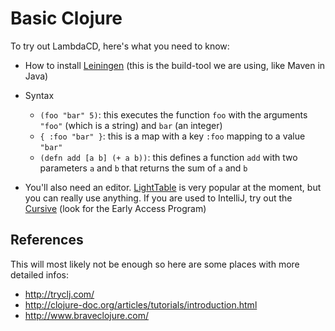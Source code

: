 # Basic Clojure

To try out LambdaCD, here's what you need to know:

* How to install [Leiningen](http://leiningen.org/#install) (this is the build-tool we are using, like Maven in Java)
* Syntax
  * `(foo "bar" 5)`: this executes the function `foo` with the arguments `"foo"` (which is a string) and `bar` (an integer)
  * `{ :foo "bar" }`: this is a map with a key `:foo` mapping to a value `"bar"`
  * `(defn add [a b] (+ a b))`: this defines a function `add` with two parameters `a` and `b` that returns the sum of `a` and `b`

* You'll also need an editor. [LightTable](http://www.lighttable.com/) is very popular at the moment, but you can really use anything. If you are used to IntelliJ, try out the [Cursive](https://cursiveclojure.com/) (look for the Early Access Program)

## References

This will most likely not be enough so here are some places with more detailed infos:

* http://tryclj.com/
* http://clojure-doc.org/articles/tutorials/introduction.html
* http://www.braveclojure.com/
